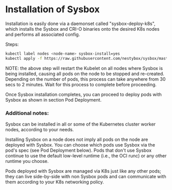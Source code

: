 # Installation of Sysbox  

Installation is easily done via a daemonset called "sysbox-deploy-k8s", which installs the Sysbox and CRI-O binaries onto the desired K8s nodes and performs all associated config.  

Steps:  

```bash
kubectl label nodes <node-name> sysbox-install=yes
kubectl apply -f https://raw.githubusercontent.com/nestybox/sysbox/master/sysbox-k8s-manifests/sysbox-install.yaml
```  
NOTE: the above step will restart the Kubelet on all nodes where Sysbox is being installed, causing all pods on the node to be stopped and re-created. Depending on the number of pods, this process can take anywhere from 30 secs to 2 minutes. Wait for this process to complete before proceeding.  

Once Sysbox installation completes, you can proceed to deploy pods with Sysbox as shown in section Pod Deployment.  

### Additional notes:  

Sysbox can be installed in all or some of the Kubernetes cluster worker nodes, according to your needs.  

Installing Sysbox on a node does not imply all pods on the node are deployed with Sysbox. You can choose which pods use Sysbox via the pod's spec (see Pod Deployment below). Pods that don't use Sysbox continue to use the default low-level runtime (i.e., the OCI runc) or any other runtime you choose.  

Pods deployed with Sysbox are managed via K8s just like any other pods; they can live side-by-side with non Sysbox pods and can communicate with them according to your K8s networking policy.  